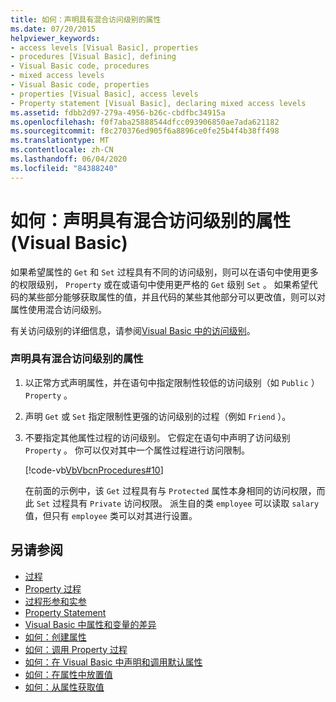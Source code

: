 ```yaml
---
title: 如何：声明具有混合访问级别的属性
ms.date: 07/20/2015
helpviewer_keywords:
- access levels [Visual Basic], properties
- procedures [Visual Basic], defining
- Visual Basic code, procedures
- mixed access levels
- Visual Basic code, properties
- properties [Visual Basic], access levels
- Property statement [Visual Basic], declaring mixed access levels
ms.assetid: fdbb2d97-279a-4956-b26c-cbdfbc34915a
ms.openlocfilehash: f0f7aba25888544dfcc093906850ae7ada621182
ms.sourcegitcommit: f8c270376ed905f6a8896ce0fe25b4f4b38ff498
ms.translationtype: MT
ms.contentlocale: zh-CN
ms.lasthandoff: 06/04/2020
ms.locfileid: "84388240"
---
```

# <a name="how-to-declare-a-property-with-mixed-access-levels-visual-basic"></a>如何：声明具有混合访问级别的属性 (Visual Basic)
如果希望属性的 `Get` 和 `Set` 过程具有不同的访问级别，则可以在语句中使用更多的权限级别， `Property` 或在或语句中使用更严格的 `Get` 级别 `Set` 。 如果希望代码的某些部分能够获取属性的值，并且代码的某些其他部分可以更改值，则可以对属性使用混合访问级别。  
  
 有关访问级别的详细信息，请参阅[Visual Basic 中的访问级别](../declared-elements/access-levels.md)。  
  
### <a name="to-declare-a-property-with-mixed-access-levels"></a>声明具有混合访问级别的属性  
  
1. 以正常方式声明属性，并在语句中指定限制性较低的访问级别（如 `Public` ） `Property` 。  
  
2. 声明 `Get` 或 `Set` 指定限制性更强的访问级别的过程（例如 `Friend` ）。  
  
3. 不要指定其他属性过程的访问级别。 它假定在语句中声明了访问级别 `Property` 。 你可以仅对其中一个属性过程进行访问限制。  
  
     [!code-vb[VbVbcnProcedures#10](~/samples/snippets/visualbasic/VS_Snippets_VBCSharp/VbVbcnProcedures/VB/Class1.vb#10)]  
  
     在前面的示例中，该 `Get` 过程具有与 `Protected` 属性本身相同的访问权限，而此 `Set` 过程具有 `Private` 访问权限。 派生自的类 `employee` 可以读取 `salary` 值，但只有 `employee` 类可以对其进行设置。  
  
## <a name="see-also"></a>另请参阅

- [过程](./index.md)
- [Property 过程](./property-procedures.md)
- [过程形参和实参](./procedure-parameters-and-arguments.md)
- [Property Statement](../../../language-reference/statements/property-statement.md)
- [Visual Basic 中属性和变量的差异](./differences-between-properties-and-variables.md)
- [如何：创建属性](./how-to-create-a-property.md)
- [如何：调用 Property 过程](./how-to-call-a-property-procedure.md)
- [如何：在 Visual Basic 中声明和调用默认属性](./how-to-declare-and-call-a-default-property.md)
- [如何：在属性中放置值](./how-to-put-a-value-in-a-property.md)
- [如何：从属性获取值](./how-to-get-a-value-from-a-property.md)
